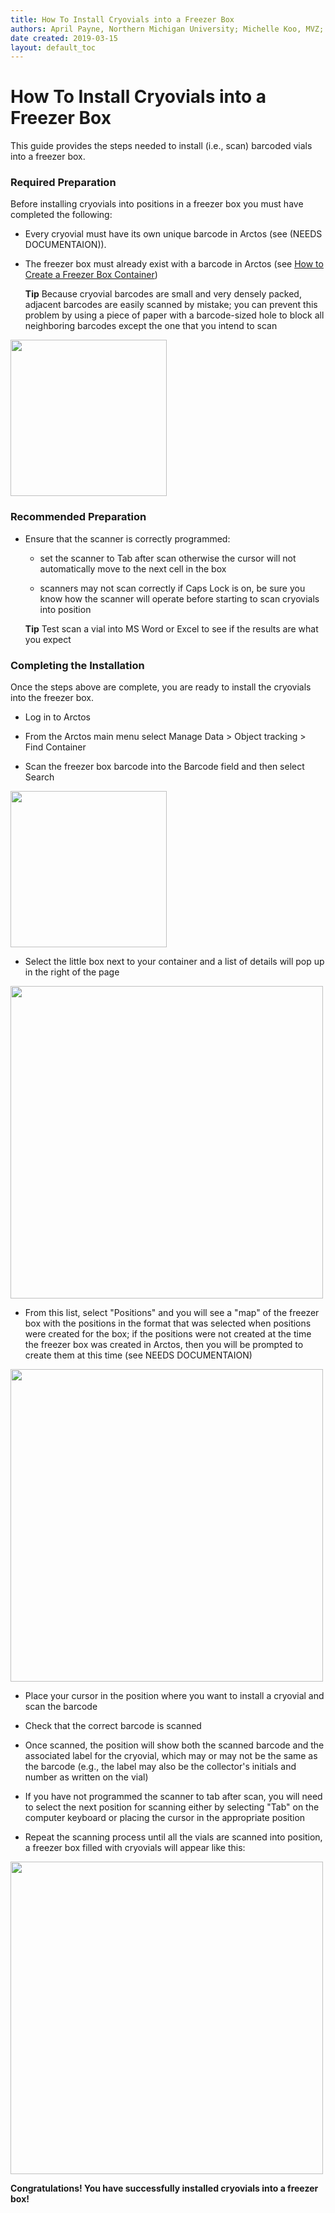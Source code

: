 ```yaml
---
title: How To Install Cryovials into a Freezer Box
authors: April Payne, Northern Michigan University; Michelle Koo, MVZ; Teresa Mayfield-Meyer
date created: 2019-03-15
layout: default_toc
---
```

# How To Install Cryovials into a Freezer Box

This guide provides the steps needed to install (i.e., scan) barcoded vials into a freezer box.

### Required Preparation

Before installing cryovials into positions in a freezer box you must have completed the following:

 * Every cryovial must have its own unique barcode in Arctos (see (NEEDS DOCUMENTAION)). 

 * The freezer box must already exist with a barcode in Arctos (see [How to Create a Freezer Box Container](https://github.com/ArctosDB/documentation-wiki/wiki/How-to-Create-a-Freezer-Box-Container))
 
     **Tip** Because cryovial barcodes are small and very densely packed, adjacent barcodes are easily scanned by mistake; you can prevent this problem by using a piece of paper with a barcode-sized hole to block all neighboring barcodes except the one that you intend to scan

<a href="url"><img src="https://raw.githubusercontent.com/ArctosDB/documentation-wiki/gh-pages/tutorial_images/cryovial_scanning_tool.JPG" align="center" width="250" ></a>
  
### Recommended Preparation

* Ensure that the scanner is correctly programmed:  
   * set the scanner to Tab after scan otherwise the cursor will not automatically move to the next cell in the box
   
   * scanners may not scan correctly if Caps Lock is on, be sure you know how the scanner will operate before starting to scan cryovials into position
   
   **Tip** Test scan a vial into MS Word or Excel to see if the results are what you expect
 
### Completing the Installation

Once the steps above are complete, you are ready to install the cryovials into the freezer box.

 * Log in to Arctos
 
 * From the Arctos main menu select Manage Data > Object tracking > Find Container

 * Scan the freezer box barcode into the Barcode field and then select Search

<a href="url"><img src="https://raw.githubusercontent.com/ArctosDB/documentation-wiki/gh-pages/tutorial_images/Find%20Container.jpg" align="center" width="250" ></a>

 * Select the little box next to your container and a list of details will pop up in the right of the page

<a href="url"><img src="https://raw.githubusercontent.com/ArctosDB/documentation-wiki/gh-pages/tutorial_images/See%20Container%20Positions.jpg" align="center" width="500" ></a>

 * From this list, select "Positions" and you will see a "map" of the freezer box with the positions in the format that was selected when positions were created for the box; if the positions were not created at the time the freezer box was created in Arctos, then you will be prompted to create them at this time (see NEEDS DOCUMENTAION)
 
<a href="url"><img src="https://raw.githubusercontent.com/ArctosDB/documentation-wiki/gh-pages/tutorial_images/empty%20freezer%20box%20map.JPG" align="center" width="500" ></a>

 * Place your cursor in the position where you want to install a cryovial and scan the barcode

 * Check that the correct barcode is scanned

 * Once scanned, the position will show both the scanned barcode and the associated label for the cryovial, which may or may not be the same as the barcode (e.g., the label may also be the collector's initials and number as written on the vial)
    
 * If you have not programmed the scanner to tab after scan, you will need to select the next position for scanning either by selecting "Tab" on the computer keyboard or placing the cursor in the appropriate position

 * Repeat the scanning process until all the vials are scanned into position, a freezer box filled with cryovials will appear like this:

<a href="url"><img src="https://github.com/ArctosDB/documentation-wiki/blob/master/tutorial_images/barcoded_box_positions.PNG" align="center" width="500" ></a>

**Congratulations! You have successfully installed cryovials into a freezer box!**
